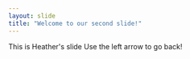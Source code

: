 ```yaml
---
layout: slide
title: "Welcome to our second slide!"
---
```

This is Heather's slide
Use the left arrow to go back!